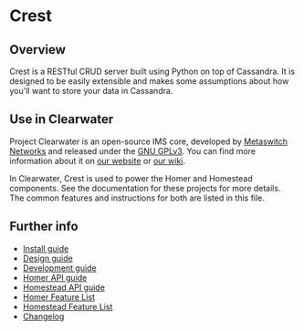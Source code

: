 Crest
==============

Overview
--------
Crest is a RESTful CRUD server built using Python on top of Cassandra. It is designed to
be easily extensible and makes some assumptions about how you'll want to store your data 
in Cassandra.

Use in Clearwater
-----------------
Project Clearwater is an open-source IMS core, developed by [Metaswitch Networks](http://www.metaswitch.com) and released under the [GNU GPLv3](http://www.projectclearwater.org/download/license/). You can find more information about it on [our website](http://www.projectclearwater.org/) or [our wiki](http://clearwater.readthedocs.org/en/latest/).

In Clearwater, Crest is used to power the Homer and Homestead components. See the documentation for these
projects for more details. The common features and instructions for both are listed in this file.

Further info
------------
* [Install guide](http://clearwater.readthedocs.org/en/latest/Installation_Instructions/index.html)
* [Design guide](docs/design.md)
* [Development guide](docs/development.md)
* [Homer API guide](docs/homer_api.md)
* [Homestead API guide](docs/homestead_api.md)
* [Homer Feature List](docs/homer_features.md)
* [Homestead Feature List](docs/homestead_features.md)
* [Changelog](CHANGELOG.md)

